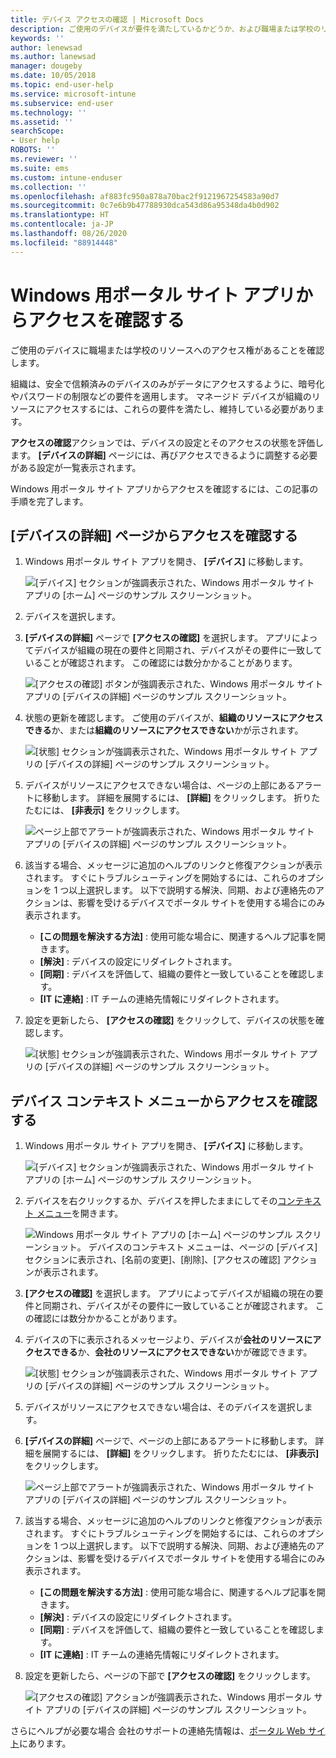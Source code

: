 ```yaml
---
title: デバイス アクセスの確認 | Microsoft Docs
description: ご使用のデバイスが要件を満たしているかどうか、および職場または学校のリソースにアクセスできるかどうか、デバイス アクセスを確認します。
keywords: ''
author: lenewsad
ms.author: lanewsad
manager: dougeby
ms.date: 10/05/2018
ms.topic: end-user-help
ms.service: microsoft-intune
ms.subservice: end-user
ms.technology: ''
ms.assetid: ''
searchScope:
- User help
ROBOTS: ''
ms.reviewer: ''
ms.suite: ems
ms.custom: intune-enduser
ms.collection: ''
ms.openlocfilehash: af883fc950a878a70bac2f9121967254583a90d7
ms.sourcegitcommit: 0c7e6b9b47788930dca543d86a95348da4b0d902
ms.translationtype: HT
ms.contentlocale: ja-JP
ms.lasthandoff: 08/26/2020
ms.locfileid: "88914448"
---
```

# <a name="check-access-from-company-portal-app-for-windows"></a>Windows 用ポータル サイト アプリからアクセスを確認する

ご使用のデバイスに職場または学校のリソースへのアクセス権があることを確認します。 

組織は、安全で信頼済みのデバイスのみがデータにアクセスするように、暗号化やパスワードの制限などの要件を適用します。 マネージド デバイスが組織のリソースにアクセスするには、これらの要件を満たし、維持している必要があります。

**アクセスの確認**アクションでは、デバイスの設定とそのアクセスの状態を評価します。 **[デバイスの詳細]** ページには、再びアクセスできるように調整する必要がある設定が一覧表示されます。 

Windows 用ポータル サイト アプリからアクセスを確認するには、この記事の手順を完了します。  

## <a name="check-access-from-device-details-page"></a>[デバイスの詳細] ページからアクセスを確認する  
1. Windows 用ポータル サイト アプリを開き、 **[デバイス]** に移動します。  

    ![[デバイス] セクションが強調表示された、Windows 用ポータル サイト アプリの [ホーム] ページのサンプル スクリーンショット。](./media/1809_CheckAccess_Context_Select_Device.png)  
2. デバイスを選択します。  
3. **[デバイスの詳細]** ページで **[アクセスの確認]** を選択します。 アプリによってデバイスが組織の現在の要件と同期され、デバイスがその要件に一致していることが確認されます。 この確認には数分かかることがあります。  

    ![[アクセスの確認] ボタンが強調表示された、Windows 用ポータル サイト アプリの [デバイスの詳細] ページのサンプル スクリーンショット。](./media/1809_CheckAccess_Checking_Status.png) 

4. 状態の更新を確認します。 ご使用のデバイスが、**組織のリソースにアクセスできる**か、または**組織のリソースにアクセスできない**かが示されます。  

   ![[状態] セクションが強調表示された、Windows 用ポータル サイト アプリの [デバイスの詳細] ページのサンプル スクリーンショット。](./media/1809_CheckAccess_Device_details_status1.png)  
   
5. デバイスがリソースにアクセスできない場合は、ページの上部にあるアラートに移動します。 詳細を展開するには、 **[詳細]** をクリックします。 折りたたむには、 **[非表示]** をクリックします。  

    ![ページ上部でアラートが強調表示された、Windows 用ポータル サイト アプリの [デバイスの詳細] ページのサンプル スクリーンショット。](./media/1809_CheckAccess_Device_details_alert1.png)  

6. 該当する場合、メッセージに追加のヘルプのリンクと修復アクションが表示されます。 すぐにトラブルシューティングを開始するには、これらのオプションを 1 つ以上選択します。 以下で説明する解決、同期、および連絡先のアクションは、影響を受けるデバイスでポータル サイトを使用する場合にのみ表示されます。  

     * **[この問題を解決する方法]** : 使用可能な場合に、関連するヘルプ記事を開きます。  
     * **[解決]** : デバイスの設定にリダイレクトされます。  
     * **[同期]** : デバイスを評価して、組織の要件と一致していることを確認します。  
     * **[IT に連絡]** : IT チームの連絡先情報にリダイレクトされます。   
 
6. 設定を更新したら、 **[アクセスの確認]** をクリックして、デバイスの状態を確認します。  

    ![[状態] セクションが強調表示された、Windows 用ポータル サイト アプリの [デバイスの詳細] ページのサンプル スクリーンショット。](./media/1809_CheckAccess_Device_details_status1.png)  

## <a name="check-access-from-device-context-menu"></a>デバイス コンテキスト メニューからアクセスを確認する  
1. Windows 用ポータル サイト アプリを開き、 **[デバイス]** に移動します。  

    ![[デバイス] セクションが強調表示された、Windows 用ポータル サイト アプリの [ホーム] ページのサンプル スクリーンショット。](./media/1809_CheckAccess_Context_Select_Device.png)  

2. デバイスを右クリックするか、デバイスを押したままにしてその[コンテキスト メニュー](//windows/uwp/design/controls-and-patterns/menus)を開きます。  

    ![Windows 用ポータル サイト アプリの [ホーム] ページのサンプル スクリーンショット。 デバイスのコンテキスト メニューは、ページの **[デバイス]** セクションに表示され、[名前の変更]、[削除]、[アクセスの確認] アクションが表示されます。](./media/1809_DeviceContextMenu_Windows_CP.png)  
3. **[アクセスの確認]** を選択します。 アプリによってデバイスが組織の現在の要件と同期され、デバイスがその要件に一致していることが確認されます。 この確認には数分かかることがあります。  
 
4. デバイスの下に表示されるメッセージより、デバイスが**会社のリソースにアクセスできる**か、**会社のリソースにアクセスできない**かが確認できます。 

    ![[状態] セクションが強調表示された、Windows 用ポータル サイト アプリの [デバイスの詳細] ページのサンプル スクリーンショット。](./media/1809_CheckAccess_Context_Menu_Alert2.png) 

5. デバイスがリソースにアクセスできない場合は、そのデバイスを選択します。  
6. **[デバイスの詳細]** ページで、ページの上部にあるアラートに移動します。 詳細を展開するには、 **[詳細]** をクリックします。 折りたたむには、 **[非表示]** をクリックします。  

    ![ページ上部でアラートが強調表示された、Windows 用ポータル サイト アプリの [デバイスの詳細] ページのサンプル スクリーンショット。](./media/1809_CheckAccess_Device_details_alert1.png)  

6. 該当する場合、メッセージに追加のヘルプのリンクと修復アクションが表示されます。 すぐにトラブルシューティングを開始するには、これらのオプションを 1 つ以上選択します。 以下で説明する解決、同期、および連絡先のアクションは、影響を受けるデバイスでポータル サイトを使用する場合にのみ表示されます。  

     * **[この問題を解決する方法]** : 使用可能な場合に、関連するヘルプ記事を開きます。  
     * **[解決]** : デバイスの設定にリダイレクトされます。  
     * **[同期]** : デバイスを評価して、組織の要件と一致していることを確認します。  
     * **[IT に連絡]** : IT チームの連絡先情報にリダイレクトされます。    

7. 設定を更新したら、ページの下部で **[アクセスの確認]** をクリックします。  

    ![[アクセスの確認] アクションが強調表示された、Windows 用ポータル サイト アプリの [デバイスの詳細] ページのサンプル スクリーンショット。](./media/1809_CheckAccess_Device_details_button.png) 


さらにヘルプが必要な場合 会社のサポートの連絡先情報は、[ポータル Web サイト](https://go.microsoft.com/fwlink/?linkid=2010980)にあります。